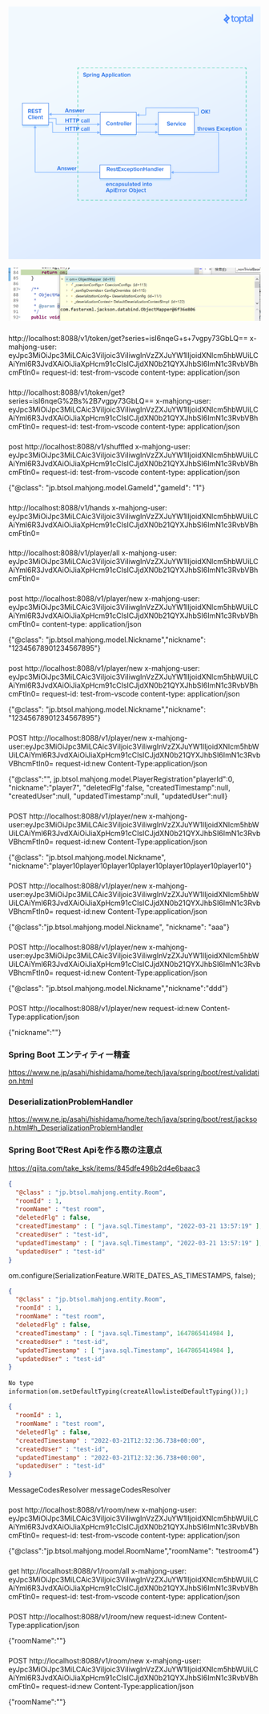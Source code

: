 ![](image/api/1648043814429.png)

![](image/api/1648262137040.png)

###
http://localhost:8088/v1/token/get?series=isI6nqeG+s+7vgpy73GbLQ==
x-mahjong-user: eyJpc3MiOiJpc3MiLCAic3ViIjoic3ViIiwgInVzZXJuYW1lIjoidXNlcm5hbWUiLCAiYml6R3JvdXAiOiJiaXpHcm91cCIsICJjdXN0b21QYXJhbSI6ImN1c3RvbVBhcmFtIn0=
request-id: test-from-vscode
content-type: application/json


###
http://localhost:8088/v1/token/get?series=isI6nqeG%2Bs%2B7vgpy73GbLQ==
x-mahjong-user: eyJpc3MiOiJpc3MiLCAic3ViIjoic3ViIiwgInVzZXJuYW1lIjoidXNlcm5hbWUiLCAiYml6R3JvdXAiOiJiaXpHcm91cCIsICJjdXN0b21QYXJhbSI6ImN1c3RvbVBhcmFtIn0=
request-id: test-from-vscode
content-type: application/json

###

post http://localhost:8088/v1/shuffled
x-mahjong-user: eyJpc3MiOiJpc3MiLCAic3ViIjoic3ViIiwgInVzZXJuYW1lIjoidXNlcm5hbWUiLCAiYml6R3JvdXAiOiJiaXpHcm91cCIsICJjdXN0b21QYXJhbSI6ImN1c3RvbVBhcmFtIn0=
request-id: test-from-vscode
content-type: application/json

{"@class": "jp.btsol.mahjong.model.GameId","gameId": "1"}

###

http://localhost:8088/v1/hands
x-mahjong-user: eyJpc3MiOiJpc3MiLCAic3ViIjoic3ViIiwgInVzZXJuYW1lIjoidXNlcm5hbWUiLCAiYml6R3JvdXAiOiJiaXpHcm91cCIsICJjdXN0b21QYXJhbSI6ImN1c3RvbVBhcmFtIn0=

###

http://localhost:8088/v1/player/all
x-mahjong-user: eyJpc3MiOiJpc3MiLCAic3ViIjoic3ViIiwgInVzZXJuYW1lIjoidXNlcm5hbWUiLCAiYml6R3JvdXAiOiJiaXpHcm91cCIsICJjdXN0b21QYXJhbSI6ImN1c3RvbVBhcmFtIn0=

###

post http://localhost:8088/v1/player/new
x-mahjong-user: eyJpc3MiOiJpc3MiLCAic3ViIjoic3ViIiwgInVzZXJuYW1lIjoidXNlcm5hbWUiLCAiYml6R3JvdXAiOiJiaXpHcm91cCIsICJjdXN0b21QYXJhbSI6ImN1c3RvbVBhcmFtIn0=
content-type: application/json

{"@class": "jp.btsol.mahjong.model.Nickname","nickname": "12345678901234567895"}

###

post http://localhost:8088/v1/player/new
x-mahjong-user: eyJpc3MiOiJpc3MiLCAic3ViIjoic3ViIiwgInVzZXJuYW1lIjoidXNlcm5hbWUiLCAiYml6R3JvdXAiOiJiaXpHcm91cCIsICJjdXN0b21QYXJhbSI6ImN1c3RvbVBhcmFtIn0=
request-id: test-from-vscode
content-type: application/json

{"@class": "jp.btsol.mahjong.model.Nickname","nickname": "12345678901234567895"}

###

POST http://localhost:8088/v1/player/new
x-mahjong-user:eyJpc3MiOiJpc3MiLCAic3ViIjoic3ViIiwgInVzZXJuYW1lIjoidXNlcm5hbWUiLCAiYml6R3JvdXAiOiJiaXpHcm91cCIsICJjdXN0b21QYXJhbSI6ImN1c3RvbVBhcmFtIn0= 
request-id:new
Content-Type:application/json

{"@class":"", jp.btsol.mahjong.model.PlayerRegistration"playerId":0, "nickname":"player7", "deletedFlg":false, "createdTimestamp":null, "createdUser":null, "updatedTimestamp":null, "updatedUser":null}

###

POST http://localhost:8088/v1/player/new
x-mahjong-user:eyJpc3MiOiJpc3MiLCAic3ViIjoic3ViIiwgInVzZXJuYW1lIjoidXNlcm5hbWUiLCAiYml6R3JvdXAiOiJiaXpHcm91cCIsICJjdXN0b21QYXJhbSI6ImN1c3RvbVBhcmFtIn0= 
request-id:new
Content-Type:application/json

{"@class": "jp.btsol.mahjong.model.Nickname", "nickname":"player10player10player10player10player10player10player10"}

###

POST http://localhost:8088/v1/player/new
x-mahjong-user:eyJpc3MiOiJpc3MiLCAic3ViIjoic3ViIiwgInVzZXJuYW1lIjoidXNlcm5hbWUiLCAiYml6R3JvdXAiOiJiaXpHcm91cCIsICJjdXN0b21QYXJhbSI6ImN1c3RvbVBhcmFtIn0= 
request-id:new
Content-Type:application/json

{"@class":"jp.btsol.mahjong.model.Nickname", "nickname": "aaa"}


###

POST http://localhost:8088/v1/player/new
x-mahjong-user:eyJpc3MiOiJpc3MiLCAic3ViIjoic3ViIiwgInVzZXJuYW1lIjoidXNlcm5hbWUiLCAiYml6R3JvdXAiOiJiaXpHcm91cCIsICJjdXN0b21QYXJhbSI6ImN1c3RvbVBhcmFtIn0= 
request-id:new
Content-Type:application/json

{"@class": "jp.btsol.mahjong.model.Nickname","nickname":"ddd"}

###

POST http://localhost:8088/v1/player/new
request-id:new
Content-Type:application/json

{"nickname":""}


### Spring Boot エンティティー精査
https://www.ne.jp/asahi/hishidama/home/tech/java/spring/boot/rest/validation.html

### DeserializationProblemHandler
https://www.ne.jp/asahi/hishidama/home/tech/java/spring/boot/rest/jackson.html#h_DeserializationProblemHandler

### Spring BootでRest Apiを作る際の注意点
https://qiita.com/take_ksk/items/845dfe496b2d4e6baac3

```json
{
  "@class" : "jp.btsol.mahjong.entity.Room",
  "roomId" : 1,
  "roomName" : "test room",
  "deletedFlg" : false,
  "createdTimestamp" : [ "java.sql.Timestamp", "2022-03-21 13:57:19" ],
  "createdUser" : "test-id",
  "updatedTimestamp" : [ "java.sql.Timestamp", "2022-03-21 13:57:19" ],
  "updatedUser" : "test-id"
}
```

om.configure(SerializationFeature.WRITE_DATES_AS_TIMESTAMPS, false);
```json
{
  "@class" : "jp.btsol.mahjong.entity.Room",
  "roomId" : 1,
  "roomName" : "test room",
  "deletedFlg" : false,
  "createdTimestamp" : [ "java.sql.Timestamp", 1647865414984 ],
  "createdUser" : "test-id",
  "updatedTimestamp" : [ "java.sql.Timestamp", 1647865414984 ],
  "updatedUser" : "test-id"
}
```

`No type information(om.setDefaultTyping(createAllowlistedDefaultTyping());)`
```json
{
  "roomId" : 1,
  "roomName" : "test room",
  "deletedFlg" : false,
  "createdTimestamp" : "2022-03-21T12:32:36.738+00:00",
  "createdUser" : "test-id",
  "updatedTimestamp" : "2022-03-21T12:32:36.738+00:00",
  "updatedUser" : "test-id"
}
```

MessageCodesResolver messageCodesResolver

###

post http://localhost:8088/v1/room/new
x-mahjong-user: eyJpc3MiOiJpc3MiLCAic3ViIjoic3ViIiwgInVzZXJuYW1lIjoidXNlcm5hbWUiLCAiYml6R3JvdXAiOiJiaXpHcm91cCIsICJjdXN0b21QYXJhbSI6ImN1c3RvbVBhcmFtIn0=
request-id: test-from-vscode
content-type: application/json

{"@class":"jp.btsol.mahjong.model.RoomName","roomName": "testroom4"}

###

get http://localhost:8088/v1/room/all
x-mahjong-user: eyJpc3MiOiJpc3MiLCAic3ViIjoic3ViIiwgInVzZXJuYW1lIjoidXNlcm5hbWUiLCAiYml6R3JvdXAiOiJiaXpHcm91cCIsICJjdXN0b21QYXJhbSI6ImN1c3RvbVBhcmFtIn0=
request-id: test-from-vscode
content-type: application/json

###

POST http://localhost:8088/v1/room/new
request-id:new
Content-Type:application/json

{"roomName":""}

###

POST http://localhost:8088/v1/room/new
x-mahjong-user: eyJpc3MiOiJpc3MiLCAic3ViIjoic3ViIiwgInVzZXJuYW1lIjoidXNlcm5hbWUiLCAiYml6R3JvdXAiOiJiaXpHcm91cCIsICJjdXN0b21QYXJhbSI6ImN1c3RvbVBhcmFtIn0=
request-id:new
Content-Type:application/json

{"roomName":""}
